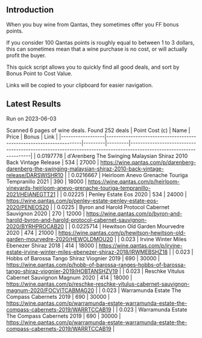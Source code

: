 ## Introduction

When you buy wine from Qantas, they sometimes offer you FF bonus points. 

If you consider 100 Qantas points is roughly equal to between 1 to 3 dollars, this can sometimes mean that a wine purchase is no cost, or will actually profit the buyer.

This quick script allows you to quickly find all good deals, and sort by Bonus Point to Cost Value.

Links will be copied to your clipboard for easier navigation.

## Latest Results

Run on 2023-06-03

Scanned 6 pages of wine deals.
Found 252 deals
|   Point Cost (c) | Name                                                               |   Price |   Bonus | Link                                                                                                              |
|------------------|--------------------------------------------------------------------|---------|---------|-------------------------------------------------------------------------------------------------------------------|
|        0.0197778 | d'Arenberg The Swinging Malaysian Shiraz 2010 Back Vintage Release |     534 |   27000 | https://wine.qantas.com/p/darenberg-darenberg-the-swinging-malaysian-shiraz-2010-back-vintage-release/DARSWISHR10 |
|        0.0216667 | Heirloom Anevo Grenache Touriga Tempranillo 2021                   |     390 |   18000 | https://wine.qantas.com/p/heirloom-vineyards-heirloom-anevo-grenache-touriga-tempranillo-2021/HEIANEGTT21         |
|        0.02225   | Penley Estate Eos 2020                                             |     534 |   24000 | https://wine.qantas.com/p/penley-estate-penley-estate-eos-2020/PENEOS20                                           |
|        0.0225    | Byron and Harold Protocol Cabernet Sauvignon 2020                  |     270 |   12000 | https://wine.qantas.com/p/byron-and-harold-byron-and-harold-protocol-cabernet-sauvignon-2020/BYRHPROCAB20         |
|        0.0225714 | Hewitson Old Garden Mourvedre 2020                                 |     474 |   21000 | https://wine.qantas.com/p/hewitson-hewitson-old-garden-mourvedre-2020/HEWOLDMOU20                                 |
|        0.023     | Irvine Winter Miles Ebenezer Shiraz 2018                           |     414 |   18000 | https://wine.qantas.com/p/irvine-estate-irvine-winter-miles-ebenezer-shiraz-2018/IRWMEBSHZ18                      |
|        0.023     | Hobbs of Barossa Tango Shiraz Viognier 2019                        |     690 |   30000 | https://wine.qantas.com/p/hobb-of-barossa-ranges-hobbs-of-barossa-tango-shiraz-viognier-2019/HOBTANSHZV19         |
|        0.023     | Reschke Vitulus Cabernet Sauvignon Magnum 2020                     |     414 |   18000 | https://wine.qantas.com/p/reschke-reschke-vitulus-cabernet-sauvignon-magnum-2020/FOCVITCABMAG20                   |
|        0.023     | Warramunda Estate The Compass Cabernets 2019                       |     690 |   30000 | https://wine.qantas.com/p/warramunda-estate-warramunda-estate-the-compass-cabernets-2019/WARRTCCAB19              |
|        0.023     | Warramunda Estate The Compass Cabernets 2019                       |     690 |   30000 | https://wine.qantas.com/p/warramunda-estate-warramunda-estate-the-compass-cabernets-2019/WARRTCCAB19              |


